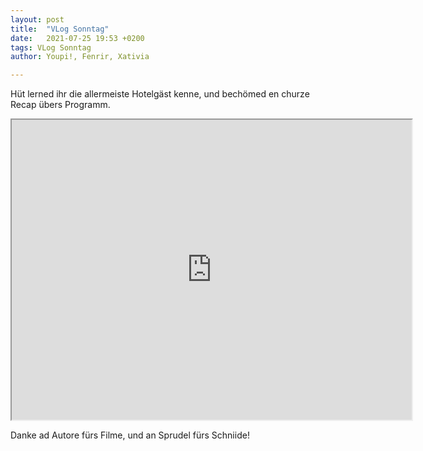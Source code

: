 ```yaml
---
layout: post
title:  "VLog Sonntag"
date:   2021-07-25 19:53 +0200
tags: VLog Sonntag
author: Youpi!, Fenrir, Xativia

---
```

Hüt lerned ihr die allermeiste Hotelgäst kenne, und bechömed en churze Recap übers Programm.

<iframe src="https://drive.google.com/file/d/1DrEfb6q5DFc2jJLrZmN7MT4O8qW_M8Ub/preview" width="640" height="480" allow="autoplay"></iframe>


Danke ad Autore fürs Filme, und an Sprudel fürs Schniide!

